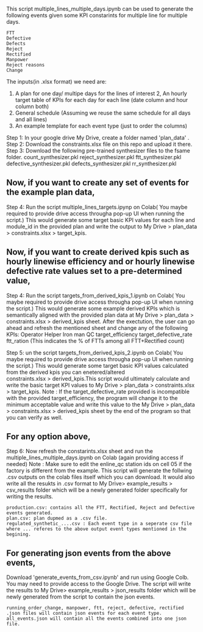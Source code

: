This script  multiple_lines_multiple_days.ipynb can be used to generate the following events given some KPI constarints for multiple line for multiple days.

    FTT
    Defective
    Defects
    Reject
    Rectified
    Manpower
    Reject reasons
    Change

The inputs(in .xlsx format) we need are:

1. A plan for one day/ multipe days for the lines of interest
2, An hourly target table of KPIs for each day for each line (date column and hour column both)
3. General schedule (Assuming we reuse the same schedule for all days and all lines)
4. An example template for each event type (just to order the columns)


Step 1: In your google drive My Drive, create a folder named 'plan_data' .
Step 2: Download the constraints.xlsx file on this repo and upload it there.
Step 3: Download the following pre-trained synthesizer files to the fsame folder.
    count_synthesizer.pkl
    reject_synthesizer.pkl
    ftt_synthesizer.pkl
    defective_synthesizer.pkl
    defects_synthesizer.pkl
    rr_synthesizer.pkl

Now, if you want to create any set of events for the example plan data, 
-----------------------------------------------------------------------

Step 4: Run the script multiple_lines_targets.ipynp on Colab( You maybe required to provide drive access througha pop-up
UI when running the script.) This would generate some target basic KPI values for each line and module_id in the provided plan
and write the output to My Drive > plan_data > constraints.xlsx > target_kpis.

Now, if you want to create derived kpis such as hourly linewise efficiency and or hourly linewise defective rate values set to a pre-determined value, 
------------------------------------------------------------------------------------------------------------------------------------------------------
Step 4: Run the script targets_from_derived_kpis_1.ipynb on Colab( You maybe required to provide drive access througha pop-up
UI when running the script.) This would generate some example derived KPIs which is semantically aligned with the provided plan data at My Drive > plan_data > constraints.xlsx > derived_kpis sheet. After the exectution, the user can go ahead and refresh the mentioned sheet and change any of the following KPIs:
    Operator
    Helper
    Iron man
    QC
    target_efficiency
    target_defective_rate
    ftt_ration (This indicates the % of FTTs among all FTT+Rectified count) 

Step 5: un the script targets_from_derived_kpis_2.ipynb on Colab( You maybe required to provide drive access througha pop-up
UI when running the script.) This would generate some target basic KPI values calculated from the derived kpis you can enetered/altered  
constraints.xlsx > derived_kpis.This script would ultimately calculate and write the basic target KPI values to My Drive > plan_data > constraints.xlsx > target_kpis. Note : If the target_defective_rate provided is incompatible with the provided target_efficiency, the program will change it to the minimum acceptable value and write this value to the My Drive > plan_data > constraints.xlsx > derived_kpis sheet by the end of the program so that you can verify as well.


For any option above,
----------------------

Step 6: Now refresh the constarints.xlsx sheet and run the multiple_lines_multiple_days.ipynb on Colab (again providing access if needed)
Note : Make sure to edit the enline_qc station ids on cell 05 if the factory is different from the example. This script will generate the follwing .csv outputs on the colab files itself which you can download. It would also write all the resukts in .csv format to My Drive> example_results > csv_results folder which will be a newly generated folder specifically for writing the results.

    production.csv: contains all the FTT, Rectified, Reject and Defective events generated.
    plan.csv: plan dupmed as a .csv file. 
    regulated_synthetic_....csv : Each event type in a seperate csv file where ... referes to the above output event types mentioned in the begining.   

For generating json events from the above events,
--------------------------------------------------

Download 'generate_events_from_csv.ipynb' and run using Google Colb. You may need to provide access to the Google Drive. The script will write the results 
to My Drive> example_results > json_results folder which will be newly generated from the script to contain the json events.

    running_order_change, manpower, ftt, reject, defective, rectified .json files will contain json events for each event type.
    all_events.json will contain all the events combined into one json file. 
    







